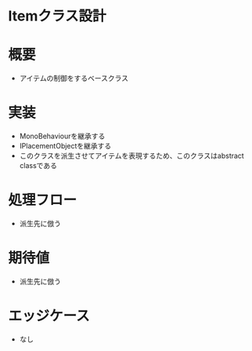 # Itemクラス設計

# 概要
- アイテムの制御をするベースクラス

# 実装
- MonoBehaviourを継承する
- IPlacementObjectを継承する
- このクラスを派生させてアイテムを表現するため、このクラスはabstract classである

# 処理フロー
- 派生先に倣う

# 期待値
- 派生先に倣う

# エッジケース
- なし
